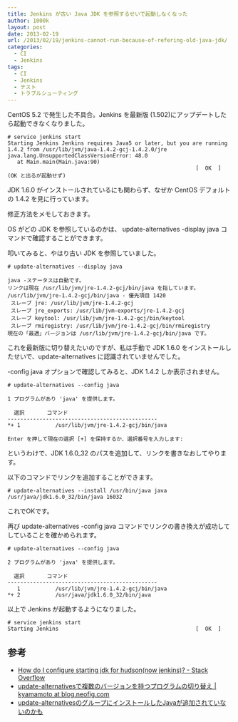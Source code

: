 ```yaml
---
title: Jenkins が古い Java JDK を参照するせいで起動しなくなった
author: 1000k
layout: post
date: 2013-02-19
url: /2013/02/19/jenkins-cannot-run-because-of-refering-old-java-jdk/
categories:
  - CI
  - Jenkins
tags:
  - CI
  - Jenkins
  - テスト
  - トラブルシューティング
---
```

CentOS 5.2 で発生した不具合。Jenkins を最新版 (1.502)にアップデートしたら起動できなくなりました。

```
# service jenkins start
Starting Jenkins Jenkins requires Java5 or later, but you are running 1.4.2 from /usr/lib/jvm/java-1.4.2-gcj-1.4.2.0/jre
java.lang.UnsupportedClassVersionError: 48.0
   at Main.main(Main.java:90)
                                                           [  OK  ]
(OK と出るが起動せず)
```


JDK 1.6.0 がインストールされているにも関わらず、なぜか CentOS デフォルトの 1.4.2 を見に行っています。

修正方法をメモしておきます。

<!--more-->

OS がどの JDK を参照しているのかは、 <span class="lang:default decode:true crayon-inline">update-alternatives -display java</span> コマンドで確認することができます。

叩いてみると、やはり古い JDK を参照していました。

```
# update-alternatives --display java

java -ステータスは自動です。
リンクは現在 /usr/lib/jvm/jre-1.4.2-gcj/bin/java を指しています。
/usr/lib/jvm/jre-1.4.2-gcj/bin/java - 優先項目 1420
 スレーブ jre: /usr/lib/jvm/jre-1.4.2-gcj
 スレーブ jre_exports: /usr/lib/jvm-exports/jre-1.4.2-gcj
 スレーブ keytool: /usr/lib/jvm/jre-1.4.2-gcj/bin/keytool
 スレーブ rmiregistry: /usr/lib/jvm/jre-1.4.2-gcj/bin/rmiregistry
現在の「最適」バージョンは /usr/lib/jvm/jre-1.4.2-gcj/bin/java です。
```


これを最新版に切り替えたいのですが、私は手動で JDK 1.6.0 をインストールしたせいで、update-alternatives に認識されていませんでした。

<span class="lang:default decode:true crayon-inline">-config java</span> オプションで確認してみると、JDK 1.4.2 しか表示されません。

```
# update-alternatives --config java

1 プログラムがあり 'java' を提供します。

  選択       コマンド
-----------------------------------------------
*+ 1           /usr/lib/jvm/jre-1.4.2-gcj/bin/java

Enter を押して現在の選択 [+] を保持するか、選択番号を入力します:
```


というわけで、JDK 1.6.0_32 のパスを追加して、リンクを書きなおしてやります。

以下のコマンドでリンクを追加することができます。

```
# update-alternatives --install /usr/bin/java java /usr/java/jdk1.6.0_32/bin/java 16032
```


これでOKです。

再び <span class="lang:default decode:true crayon-inline">update-alternatives -config java</span> コマンドでリンクの書き換えが成功してしていることを確かめられます。

```
# update-alternatives --config java

2 プログラムがあり 'java' を提供します。

  選択       コマンド
-----------------------------------------------
   1           /usr/lib/jvm/jre-1.4.2-gcj/bin/java
*+ 2           /usr/java/jdk1.6.0_32/bin/java
```


以上で Jenkins が起動するようになりました。

```
# service jenkins start
Starting Jenkins                                           [  OK  ]
```


## 参考

  * [How do I configure starting jdk for hudson(now jenkins)? - Stack Overflow](http://stackoverflow.com/questions/9527737/how-do-i-configure-starting-jdk-for-hudsonnow-jenkins)
  * [update-alternativesで複数のバージョンを持つプログラムの切り替え | kyamamoto at blog.neofig.com](http://blog.neofig.com/2011/03/11/update-alternatives%E3%81%A7%E8%A4%87%E6%95%B0%E3%81%AE%E3%83%90%E3%83%BC%E3%82%B8%E3%83%A7%E3%83%B3%E3%82%92%E6%8C%81%E3%81%A4%E3%83%97%E3%83%AD%E3%82%B0%E3%83%A9%E3%83%A0%E3%81%AE%E5%88%87%E3%82%8A/)
  * [update-alternativesのグループにインストールしたJavaが追加されていないのかも](http://piggydb.jp/document-view.htm?id=597)